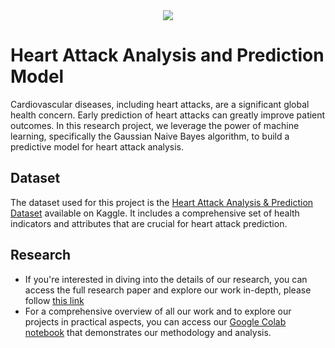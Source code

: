 <div align="center">
  <img src="https://imgur.com/tMilNRf.png" />
</div>

# Heart Attack Analysis and Prediction Model

Cardiovascular diseases, including heart attacks, are a significant global health concern. Early prediction of heart attacks can greatly improve patient outcomes. In this research project, we leverage the power of machine learning, specifically the Gaussian Naive Bayes algorithm, to build a predictive model for heart attack analysis.

## Dataset

The dataset used for this project is the [Heart Attack Analysis & Prediction Dataset](https://www.kaggle.com/datasets/rashikrahmanpritom/heart-attack-analysis-prediction-dataset) available on Kaggle. It includes a comprehensive set of health indicators and attributes that are crucial for heart attack prediction.

## Research
- If you're interested in diving into the details of our research, you can access the full research paper and explore our work in-depth, please follow [this link](https://www.mediafire.com/file/j8ud8jx6ut4ewzb/Heart_Attack_Analysis_And_Prediction.pdf/file)
- For a comprehensive overview of all our work and to explore our projects in practical aspects, you can access our [Google Colab notebook](https://colab.research.google.com/drive/1TPFqBmjrZnJw57dbTQmtTrCRvKFccp_b?usp=sharing) that demonstrates our methodology and analysis.
